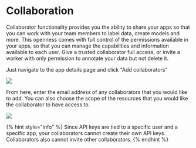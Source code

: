 # Collaboration

Collaborator functionality provides you the ability to share your apps so that you can work with your team members to label data, create models and more. This openness comes with full control of the permissions available in your apps, so that you can manage the capabilities and information available to each user. Give a trusted collaborator full access, or invite a worker with only permission to annotate your data but not delete it.

Just navigate to the app details page and click "Add collaborators"

![](../../.gitbook/assets/add_collaborators%20%282%29%20%282%29%20%283%29%20%284%29%20%284%29%20%284%29%20%284%29%20%286%29%20%284%29.jpg)

From here, enter the email address of any collaborators that you would like to add. You can also choose the scope of the resources that you would like the collaborator to have access to.

![](../../.gitbook/assets/collaborator_scopes%20%282%29%20%281%29.jpg)

{% hint style="info" %}
Since API keys are tied to a specific user and a specific app, your collaborators cannot create their own API keys. Collaborators also cannot invite other collaborators.
{% endhint %}

